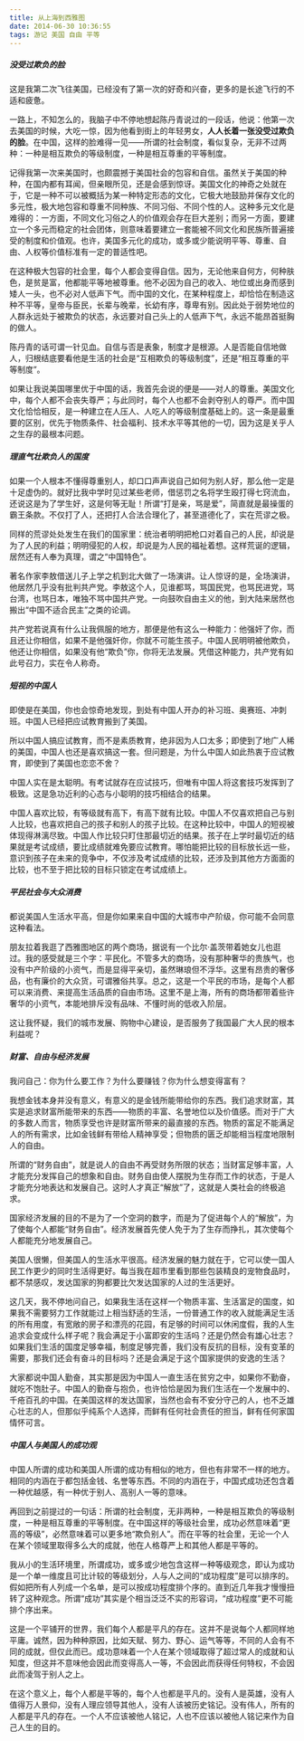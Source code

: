 ```yaml
---
title: 从上海到西雅图
date: 2014-06-30 10:36:55
tags: 游记 美国 自由 平等
---
```


##### 没受过欺负的脸

这是我第二次飞往美国，已经没有了第一次的好奇和兴奋，更多的是长途飞行的不适和疲惫。

一路上，不知怎么的，我脑子中不停地想起陈丹青说过的一段话，他说：他第一次去美国的时候，大吃一惊，因为他看到街上的年轻男女，**人人长着一张没受过欺负的脸**。在中国，这样的脸难得一见——所谓的社会制度，看似复杂，无非不过两种：一种是相互欺负的等级制度，一种是相互尊重的平等制度。

记得我第一次来美国时，也颇震撼于美国社会的包容和自信。虽然关于美国的种种，在国内都有耳闻，但亲眼所见，还是会感到惊讶。美国文化的神奇之处就在于，它是一种不可以被概括为某一种特定形态的文化，它极大地鼓励并保存文化的多元性，极大地包容和尊重不同种族、不同习俗、不同个性的人。这种多元文化是难得的：一方面，不同文化习俗之人的价值观会存在巨大差别；而另一方面，要建立一个多元而稳定的社会团体，则意味着要建立一套能被不同文化和民族所普遍接受的制度和价值观。也许，美国多元化的成功，或多或少能说明平等、尊重、自由、人权等价值标准有一定的普适性吧。

在这种极大包容的社会里，每个人都会变得自信。因为，无论他来自何方，何种肤色，是贫是富，他都能平等地被尊重。他不必因为自己的收入、地位或出身而感到矮人一头，也不必对人低声下气。而中国的文化，在某种程度上，却恰恰在制造这种不平等，皇帝与臣民，长辈与晚辈，长幼有序，尊卑有别。因此处于弱势地位的人群永远处于被欺负的状态，永远要对自己头上的人低声下气，永远不能昂首挺胸的做人。

陈丹青的话可谓一针见血。自信与否是表象，制度才是根源。人是否能自信地做人，归根结底要看他是生活的社会是“互相欺负的等级制度”，还是“相互尊重的平等制度”。

如果让我说美国哪里优于中国的话，我首先会说的便是——对人的尊重。美国文化中，每个人都不会丧失尊严；与此同时，每个人也都不会剥夺别人的尊严。而中国文化恰恰相反，是一种建立在人压人、人吃人的等级制度基础上的。这一条是最重要的区别，优先于物质条件、社会福利、技术水平等其他的一切，因为这是关乎人之生存的最根本问题。

##### 理直气壮欺负人的国度

如果一个人根本不懂得尊重别人，却口口声声说自己如何为别人好，那么他一定是十足虚伪的。就好比我中学时见过某些老师，借惩罚之名将学生殴打得七窍流血，还说这是为了学生好，这是何等无耻！所谓“打是亲，骂是爱”，简直就是最操蛋的霸王条款。不仅打了人，还把打人合法合理化了，甚至道德化了，实在荒谬之极。

同样的荒谬处处发生在我们的国家里：统治者明明把枪口对着自己的人民，却说是为了人民的利益；明明侵犯的人权，却说是为人民的福祉着想。这样荒诞的逻辑，居然还有人奉为真理，谓之“中国特色”。

著名作家李敖借送儿子上学之机到北大做了一场演讲。让人惊讶的是，全场演讲，他居然几乎没有批判共产党。李敖这个人，见谁都骂，骂国民党，也骂民进党，骂台湾，也骂日本，唯独不骂中国共产党。一向鼓吹自由主义的他，到大陆来居然也搬出“中国不适合民主”之类的论调。

共产党若说真有什么让我佩服的地方，那便是他有这么一种能力：他强奸了你，而且还让你相信，如果不是他强奸你，你就不可能生孩子。中国人民明明被他欺负，他还让你相信，如果没有他“欺负”你，你将无法发展。凭借这种能力，共产党有如此号召力，实在令人称奇。

##### 短视的中国人

即使是在美国，你也会惊奇地发现，到处有中国人开办的补习班、奥赛班、冲刺班。中国人已经把应试教育搬到了美国。

所以中国人搞应试教育，而不是素质教育，绝非因为人口太多；即使到了地广人稀的美国，中国人也还是喜欢搞这一套。但问题是，为什么中国人如此热衷于应试教育，即使到了美国也恋恋不舍？

中国人实在是太聪明。有考试就存在应试技巧，但唯有中国人将这套技巧发挥到了极致。这是急功近利的心态与小聪明的技巧相结合的结果。

中国人喜欢比较，有等级就有高下，有高下就有比较。中国人不仅喜欢把自己与别人比较，也喜欢把自己的孩子和别人的孩子比较。在这种比较中，中国人的短视被体现得淋漓尽致。中国人作比较只盯住那最切近的结果。孩子在上学时最切近的结果就是考试成绩，要比成绩就难免要应试教育。哪怕能把比较的目标放长远一些，意识到孩子在未来的竞争中，不仅涉及考试成绩的比较，还涉及到其他方方面面的比较，也不至于把比较的目标只锁定在考试成绩上。

##### 平民社会与大众消费

都说美国人生活水平高，但是你如果来自中国的大城市中产阶级，你可能不会同意这种看法。

朋友拉着我逛了西雅图地区的两个商场，据说有一个比尔·盖茨带着她女儿也逛过。我的感受就是三个字：平民化。不管多大的商场，没有那种奢华的贵族气，也没有中产阶级的小资气，而是显得平亲切，虽然琳琅但不浮华。这里有昂贵的奢侈品，也有廉价的大众货，可谓雅俗共享。总之，这是一个平民的市场，是每个人都可以来消费、来提高生活品质的自由市场。这里不是上海，所有的商场都带着些许奢华的小资气，本能地排斥没有品味、不懂时尚的低收入阶层。

这让我怀疑，我们的城市发展、购物中心建设，是否服务了我国最广大人民的根本利益呢？

##### 财富、自由与经济发展

我问自己：你为什么要工作？为什么要赚钱？你为什么想变得富有？

我想金钱本身并没有意义，有意义的是金钱所能带给你的东西。我们追求财富，其实是追求财富所能带来的东西——物质的丰富、名誉地位以及价值感。而对于广大的多数人而言，物质享受也许是财富所带来的最直接的东西。物质的富足不能满足人的所有需求，比如金钱鲜有带给人精神享受；但物质的匮乏却能相当程度地限制人的自由。

所谓的“财务自由”，就是说人的自由不再受财务所限的状态；当财富足够丰富，人才能充分发挥自己的想象和自由。财务自由使人摆脱为生存而工作的状态，于是人才能充分地表达和发展自己。这时人才真正“解放”了，这就是人类社会的终极追求。

国家经济发展的目的不是为了一个空洞的数字，而是为了促进每个人的“解放”，为了使每个人都能“财务自由”。经济发展首先使人免于为了生存而挣扎，其次使每个人都能充分地发展自己。



美国人很懒，但美国人的生活水平很高。经济发展的魅力就在于，它可以使一国人民工作更少的同时生活得更好。每当我在超市里看到那些包装精良的宠物食品时，都不禁感叹，发达国家的狗都要比欠发达国家的人过的生活更好。

这几天，我不停地问自己，如果我生活在这样一个物质丰富、生活富足的国度，如果我不需要努力工作就能过上相当舒适的生活，一份普通工作的收入就能满足生活的所有用度，有宽敞的房子和漂亮的花园，有足够的时间可以休闲度假，我的人生追求会变成什么样子呢？我会满足于小富即安的生活吗？还是仍然会有雄心壮志？如果我们生活的国度足够幸福，制度足够完善，我们没有反抗的目标，没有变革的需要，那我们还会有奋斗的目标吗？还是会满足于这个国家提供的安逸的生活？

大家都说中国人勤奋，其实那是因为中国人一直生活在贫穷之中，如果你不勤奋，就吃不饱肚子。中国人的勤奋与抱负，也许恰恰是因为我们生活在一个发展中的、千疮百孔的中国。在美国这样的发达国家，当然也会有不安分守己的人，也不乏雄心壮志的人，但那似乎纯系个人选择，而鲜有任何社会责任的担当，鲜有任何家国情怀可言。

##### 中国人与美国人的成功观

中国人所谓的成功和美国人所谓的成功有相似的地方，但也有非常不一样的地方。相同的内涵在于都包括金钱、名誉等东西。不同的内涵在于，中国式成功还包含着一种优越感，有一种优于别人、高别人一等的意味。

再回到之前提过的一句话：所谓的社会制度，无非两种，一种是相互欺负的等级制度，一种是相互尊重的平等制度。在中国这样的等级社会里，成功必然意味着“更高的等级”，必然意味着可以更多地“欺负别人”。而在平等的社会里，无论一个人在某个领域里取得多么大的成就，他在人格尊严上和其他人都是平等的。

我从小的生活环境里，所谓成功，或多或少地包含这样一种等级观念，即认为成功是一个单一维度且可比计较的等级划分，人与人之间的“成功程度”是可以排序的。假如把所有人列成一个名单，是可以按成功程度排个序的。直到近几年我才慢慢扭转了这种观念。所谓“成功”其实是个相当泛泛不实的形容词，“成功程度”更不可能排个序出来。

这是一个平铺开的世界，我们每个人都是平凡的存在。这并不是说每个人都同样地平庸。诚然，因为种种原因，比如天赋、努力、野心、运气等等，不同的人会有不同的成就，但仅此而已。成功意味着一个人在某个领域取得了超过常人的成就和认知度，但这并不意味他会因此而变得高人一等，不会因此而获得任何特权，不会因此而凌驾于别人之上。

在这个意义上，每个人都是平等的，每个人也都是平凡的。没有人是英雄，没有人值得万人景仰，没有人理应领导其他人，没有人该被历史铭记。没有伟人，所有的人都是平凡的存在。一个人不应该被他人铭记，人也不应该以被他人铭记来作为自己人生的目的。
